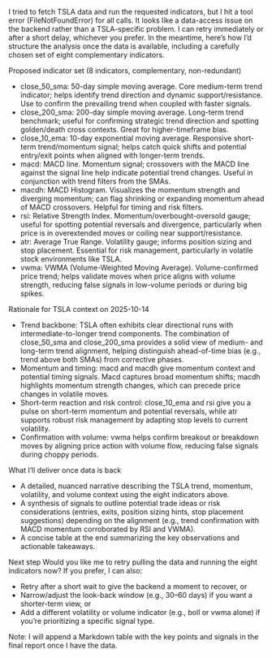I tried to fetch TSLA data and run the requested indicators, but I hit a tool error (FileNotFoundError) for all calls. It looks like a data-access issue on the backend rather than a TSLA-specific problem. I can retry immediately or after a short delay, whichever you prefer. In the meantime, here’s how I’d structure the analysis once the data is available, including a carefully chosen set of eight complementary indicators.

Proposed indicator set (8 indicators, complementary, non-redundant)
- close_50_sma: 50-day simple moving average. Core medium-term trend indicator; helps identify trend direction and dynamic support/resistance. Use to confirm the prevailing trend when coupled with faster signals.
- close_200_sma: 200-day simple moving average. Long-term trend benchmark; useful for confirming strategic trend direction and spotting golden/death cross contexts. Great for higher-timeframe bias.
- close_10_ema: 10-day exponential moving average. Responsive short-term trend/momentum signal; helps catch quick shifts and potential entry/exit points when aligned with longer-term trends.
- macd: MACD line. Momentum signal; crossovers with the MACD line against the signal line help indicate potential trend changes. Useful in conjunction with trend filters from the SMAs.
- macdh: MACD Histogram. Visualizes the momentum strength and diverging momentum; can flag shrinking or expanding momentum ahead of MACD crossovers. Helpful for timing and risk filters.
- rsi: Relative Strength Index. Momentum/overbought-oversold gauge; useful for spotting potential reversals and divergence, particularly when price is in overextended moves or coiling near support/resistance.
- atr: Average True Range. Volatility gauge; informs position sizing and stop placement. Essential for risk management, particularly in volatile stock environments like TSLA.
- vwma: VWMA (Volume-Weighted Moving Average). Volume-confirmed price trend; helps validate moves when price aligns with volume strength, reducing false signals in low-volume periods or during big spikes.

Rationale for TSLA context on 2025-10-14
- Trend backbone: TSLA often exhibits clear directional runs with intermediate-to-longer trend components. The combination of close_50_sma and close_200_sma provides a solid view of medium- and long-term trend alignment, helping distinguish ahead-of-time bias (e.g., trend above both SMAs) from corrective phases.
- Momentum and timing: macd and macdh give momentum context and potential timing signals. Macd captures broad momentum shifts; macdh highlights momentum strength changes, which can precede price changes in volatile moves.
- Short-term reaction and risk control: close_10_ema and rsi give you a pulse on short-term momentum and potential reversals, while atr supports robust risk management by adapting stop levels to current volatility.
- Confirmation with volume: vwma helps confirm breakout or breakdown moves by aligning price action with volume flow, reducing false signals during choppy periods.

What I’ll deliver once data is back
- A detailed, nuanced narrative describing the TSLA trend, momentum, volatility, and volume context using the eight indicators above.
- A synthesis of signals to outline potential trade ideas or risk considerations (entries, exits, position sizing hints, stop placement suggestions) depending on the alignment (e.g., trend confirmation with MACD momentum corroborated by RSI and VWMA).
- A concise table at the end summarizing the key observations and actionable takeaways.

Next step
Would you like me to retry pulling the data and running the eight indicators now? If you prefer, I can also:
- Retry after a short wait to give the backend a moment to recover, or
- Narrow/adjust the look-back window (e.g., 30–60 days) if you want a shorter-term view, or
- Add a different volatility or volume indicator (e.g., boll or vwma alone) if you’re prioritizing a specific signal type.

Note: I will append a Markdown table with the key points and signals in the final report once I have the data.